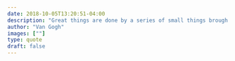 ```yaml
---
date: 2018-10-05T13:20:51-04:00
description: "Great things are done by a series of small things brough together"
author: "Van Gogh"
images: [""]
type: quote
draft: false
---
```

